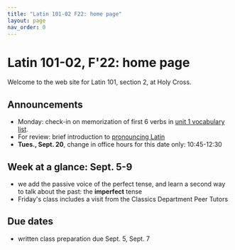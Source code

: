 ```yaml
---
title: "Latin 101-02 F22: home page"
layout: page
nav_order: 0
---
```



# Latin 101-02, F'22: home page

Welcome to the web site for Latin 101, section 2, at Holy Cross.

## Announcements


- Monday: check-in on memorization of first 6 verbs in [unit 1 vocabulary list](./assignments/unit1/vocab1/).
- For review: brief introduction to [pronouncing Latin](https://lingualatina.github.io/textbook/preliminaries/)
- **Tues., Sept. 20**, change in office hours for this date only: 10:45-12:30



## Week at a glance: Sept. 5-9

- we add the passive voice of the perfect tense, and learn a second way to talk about the past:  the **imperfect** tense
- Friday's class includes a visit from the Classics Department Peer Tutors

## Due dates

- written class preparation due Sept. 5, Sept. 7